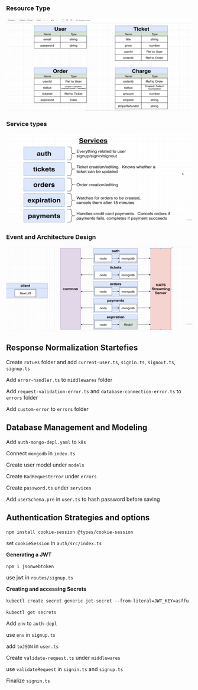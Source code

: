 

### Resource Type



![model](Images/model.png)



### Service types

![service](Images/service.png)



### Event and Architecture Design



![architecture](Images/architecture.png)





## Response Normalization Startefies



Create `rotues` folder and add `current-user.ts`, `signin.ts`, `signout.ts`, `signup.ts`

Add `error-handler.ts` to `middlewares` folder

Add `request-validation-error.ts` and `database-connection-error.ts` to `errors` folder

Add `custom-error` to `errors` folder



## Database Management and Modeling



Add `auth-mongo-depl.yaml` to `k8s`

Connect `mongodb` in `index.ts`



Create user model under `models`

Create `BadRequestError` under `errors`

Create `password.ts` under `services`

Add `userSchema.pre` in `user.ts` to hash password before saving



## Authentication Strategies and options



`npm install cookie-session @types/cookie-session `



set `cookieSession` in `auth/src/index.ts`



**Generating a JWT**

`npm i jsonwebtoken`

use jwt in `routes/signup.ts`





**Creating and accessing Secrets**

`kubectl create secret generic jet-secret --from-literal=JWT_KEY=asffu`

`kubectl get secrets`

Add `env` to `auth-depl`

use `env` in `signup.ts`

add `toJSON` in `user.ts`



Create `validate-request.ts` under `middlewares`

use `validateRequest` in `signin.ts` and `signup.ts`

Finalize `signin.ts`





























